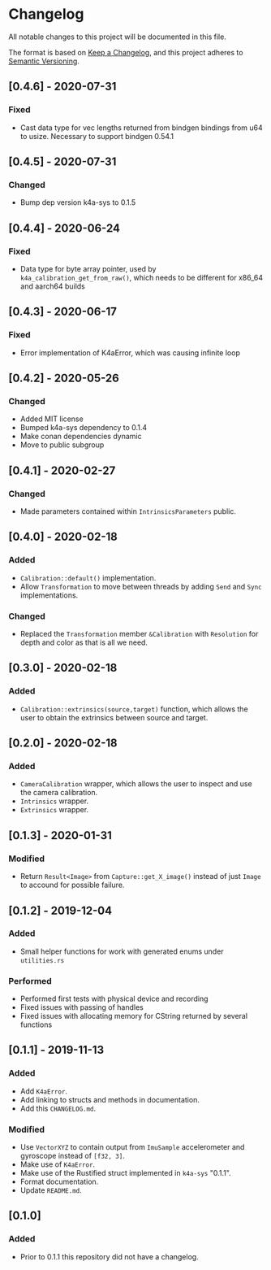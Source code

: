 # Changelog
All notable changes to this project will be documented in this file.

The format is based on [Keep a Changelog](https://keepachangelog.com/en/1.0.0/),
and this project adheres to [Semantic Versioning](https://semver.org/spec/v2.0.0.html).

## [0.4.6] - 2020-07-31
### Fixed
- Cast data type for vec lengths returned from bindgen bindings from u64 to usize. Necessary to support bindgen 0.54.1

## [0.4.5] - 2020-07-31
### Changed
- Bump dep version k4a-sys to 0.1.5

## [0.4.4] - 2020-06-24

### Fixed
- Data type for byte array pointer, used by `k4a_calibration_get_from_raw()`, which needs to be different for x86_64 and aarch64 builds

## [0.4.3] - 2020-06-17

### Fixed
- Error implementation of K4aError, which was causing infinite loop

## [0.4.2] - 2020-05-26

### Changed
- Added MIT license
- Bumped k4a-sys dependency to 0.1.4
- Make conan dependencies dynamic
- Move to public subgroup

## [0.4.1] - 2020-02-27

### Changed

- Made parameters contained within `IntrinsicsParameters` public.

## [0.4.0] - 2020-02-18

### Added

- `Calibration::default()` implementation.
- Allow `Transformation` to move between threads by adding `Send` and `Sync` implementations.

### Changed

- Replaced the `Transformation` member `&Calibration` with `Resolution` for depth and color as that is all we need.

## [0.3.0] - 2020-02-18

### Added

- `Calibration::extrinsics(source,target)` function, which allows the user to obtain the extrinsics between source and target.

## [0.2.0] - 2020-02-18

### Added

- `CameraCalibration` wrapper, which allows the user to inspect and use the camera calibration.
- `Intrinsics` wrapper.
- `Extrinsics` wrapper.

## [0.1.3] - 2020-01-31
### Modified
- Return `Result<Image>` from `Capture::get_X_image()` instead of just `Image` to accound for possible failure.

## [0.1.2] - 2019-12-04
### Added
- Small helper functions for work with generated enums under `utilities.rs`
### Performed
- Performed first tests with physical device and recording
- Fixed issues with passing of handles
- Fixed issues with allocating memory for CString returned by several functions

## [0.1.1] - 2019-11-13
### Added
- Add `K4aError`.
- Add linking to structs and methods in documentation.
- Add this `CHANGELOG.md`.
### Modified
- Use `VectorXYZ` to contain output from `ImuSample` accelerometer and gyroscope instead of `[f32, 3]`.
- Make use of `K4aError`.
- Make use of the Rustified struct implemented in `k4a-sys` "0.1.1".
- Format documentation.
- Update `README.md`.

## [0.1.0]
### Added
- Prior to 0.1.1 this repository did not have a changelog.
